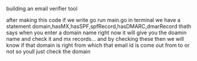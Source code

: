 building an email verifier tool 

after making this code if we write go run main.go in terminal we have a statement domain,hasMX,hasSPF,spfRecord,hasDMARC,dmarRecord thath says 
when you enter a domain name right now it will give you the doamin name and check it and mx records...
and by checking these then we will know if that domain is right from which that email id is come out from to or not
so youll just check the domain

